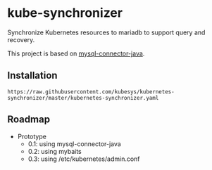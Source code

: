 # kube-synchronizer

Synchronize Kubernetes resources to mariadb to support query and recovery.

This project is based on [mysql-connector-java](https://github.com/mysql/mysql-connector-j).

## Installation


```
https://raw.githubusercontent.com/kubesys/kubernetes-synchronizer/master/kubernetes-synchronizer.yaml
```

## Roadmap

- Prototype
  - 0.1: using mysql-connector-java
  - 0.2: using mybaits
  - 0.3: using /etc/kubernetes/admin.conf

